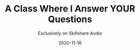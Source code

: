 ---
title: "A Class Where I Answer YOUR Questions"
subtitle: "Exclusively on Skillshare Audio"
desc: "In this audio class I answer questions from students around creativity, motivation, perfectionism, and more."
external_url: https://ttkb.me/sk-audio
date: "2020-11-16"
image: "img/sk-audio-thumb2.jpg"
background_color: "#3819d6"
categories: ['Success', 'Creativity']
tags: ['Perfectionism', 'Audio']
priority: 100
---